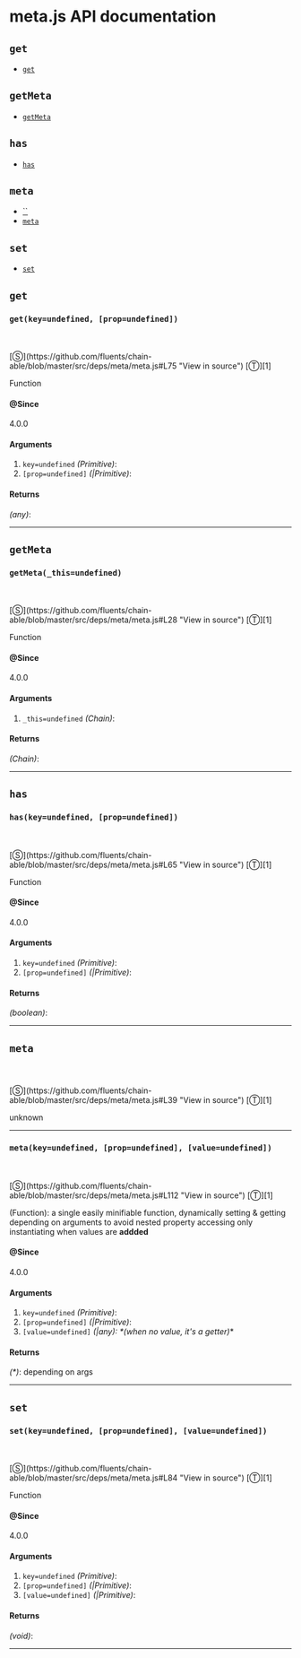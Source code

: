 # meta.js API documentation

<!-- div class="toc-container" -->

<!-- div -->

## `get`
* <a href="#get"  data-meta="get key undefined prop undefined"  data-call="get key undefined prop undefined"  data-category="Methods"  data-description="Function"  data-name="get"  data-all="meta get key undefined prop undefined call get key undefined prop undefined category Methods description Function name get member see notes todos klassProps" >`get`</a>

<!-- /div -->

<!-- div -->

## `getMeta`
* <a href="#getMeta"  data-meta="getMeta this undefined"  data-call="getMeta this undefined"  data-category="Methods"  data-description="Function"  data-name="getMeta"  data-all="meta getMeta this undefined call getMeta this undefined category Methods description Function name getMeta member see notes todos klassProps" >`getMeta`</a>

<!-- /div -->

<!-- div -->

## `has`
* <a href="#has"  data-meta="has key undefined prop undefined"  data-call="has key undefined prop undefined"  data-category="Methods"  data-description="Function"  data-name="has"  data-all="meta has key undefined prop undefined call has key undefined prop undefined category Methods description Function name has member see notes todos klassProps" >`has`</a>

<!-- /div -->

<!-- div -->

## `meta`
* <a href="#"  data-category="Properties"  data-description="unknown"  data-all="meta call category Properties description unknown name member see notes todos klassProps" >``</a>
* <a href="#meta"  data-meta="meta key undefined prop undefined value undefined"  data-call="meta key undefined prop undefined value undefined"  data-category="Methods"  data-description="Function a single easily minifiable function dynamically setting getting depending on arguments to avoid nested property accessing only instantiating when values are addded"  data-name="meta"  data-all="meta meta key undefined prop undefined value undefined call meta key undefined prop undefined value undefined category Methods description Function a single easily minifiable function dynamically setting getting depending on arguments to avoid nested property accessing only instantiating when values are addded name meta member see notes todos klassProps" >`meta`</a>

<!-- /div -->

<!-- div -->

## `set`
* <a href="#set"  data-meta="set key undefined prop undefined value undefined"  data-call="set key undefined prop undefined value undefined"  data-category="Methods"  data-description="Function"  data-name="set"  data-all="meta set key undefined prop undefined value undefined call set key undefined prop undefined value undefined category Methods description Function name set member see notes todos klassProps" >`set`</a>

<!-- /div -->

<!-- /div -->

<!-- div class="doc-container" -->

<!-- div -->

## `get`

<!-- div -->

<h3 id="get" data-member="" data-category="Methods" data-name="get"><code>get(key=undefined, [prop=undefined])</code></h3>
<br>
<br>
[&#x24C8;](https://github.com/fluents/chain-able/blob/master/src/deps/meta/meta.js#L75 "View in source") [&#x24C9;][1]

Function


#### @Since
4.0.0

#### Arguments
1. `key=undefined` *(Primitive)*:
2. `[prop=undefined]` *(|Primitive)*:

#### Returns
*(any)*:

---

<!-- /div -->

<!-- /div -->

<!-- div -->

## `getMeta`

<!-- div -->

<h3 id="getMeta" data-member="" data-category="Methods" data-name="getMeta"><code>getMeta(_this=undefined)</code></h3>
<br>
<br>
[&#x24C8;](https://github.com/fluents/chain-able/blob/master/src/deps/meta/meta.js#L28 "View in source") [&#x24C9;][1]

Function


#### @Since
4.0.0

#### Arguments
1. `_this=undefined` *(Chain)*:

#### Returns
*(Chain)*:

---

<!-- /div -->

<!-- /div -->

<!-- div -->

## `has`

<!-- div -->

<h3 id="has" data-member="" data-category="Methods" data-name="has"><code>has(key=undefined, [prop=undefined])</code></h3>
<br>
<br>
[&#x24C8;](https://github.com/fluents/chain-able/blob/master/src/deps/meta/meta.js#L65 "View in source") [&#x24C9;][1]

Function


#### @Since
4.0.0

#### Arguments
1. `key=undefined` *(Primitive)*:
2. `[prop=undefined]` *(|Primitive)*:

#### Returns
*(boolean)*:

---

<!-- /div -->

<!-- /div -->

<!-- div -->

## `meta`

<!-- div -->

<h3 id="" data-member="" data-category="Properties" data-name="meta"><code></code></h3>
<br>
<br>
[&#x24C8;](https://github.com/fluents/chain-able/blob/master/src/deps/meta/meta.js#L39 "View in source") [&#x24C9;][1]

unknown

---

<!-- /div -->

<!-- div -->

<h3 id="meta" data-member="" data-category="Methods" data-name="meta"><code>meta(key=undefined, [prop=undefined], [value=undefined])</code></h3>
<br>
<br>
[&#x24C8;](https://github.com/fluents/chain-able/blob/master/src/deps/meta/meta.js#L112 "View in source") [&#x24C9;][1]

(Function): a single easily minifiable function, dynamically setting & getting depending on arguments to avoid nested property accessing only instantiating when values are **addded**


#### @Since
4.0.0

#### Arguments
1. `key=undefined` *(Primitive)*:
2. `[prop=undefined]` *(|Primitive)*:
3. `[value=undefined]` *(|any): &#42;(when no value, it's a getter)*&#42;

#### Returns
*(&#42;)*: depending on args

---

<!-- /div -->

<!-- /div -->

<!-- div -->

## `set`

<!-- div -->

<h3 id="set" data-member="" data-category="Methods" data-name="set"><code>set(key=undefined, [prop=undefined], [value=undefined])</code></h3>
<br>
<br>
[&#x24C8;](https://github.com/fluents/chain-able/blob/master/src/deps/meta/meta.js#L84 "View in source") [&#x24C9;][1]

Function


#### @Since
4.0.0

#### Arguments
1. `key=undefined` *(Primitive)*:
2. `[prop=undefined]` *(|Primitive)*:
3. `[value=undefined]` *(|Primitive)*:

#### Returns
*(void)*:

---

<!-- /div -->

<!-- /div -->

<!-- /div -->

 [1]: #get "Jump back to the TOC."
